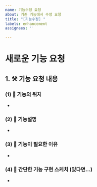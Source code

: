 ```yaml
---
name: 기능수정 요청
about: 기존 기능에서 수정 요청
title: "[기능수정] "
labels: enhancement
assignees: ''

---
```


# 새로운 기능 요청
## 1. :hammer_and_pick: 기능 요청 내용
### (1) :round_pushpin: 기능의 위치
- 
### (2) :memo: 기능설명
-
### (3) :memo: 기능이 필요한 이유
- 
### (4) :triangular_ruler: 간단한 기능 구현 스케치 (있다면...)
-
